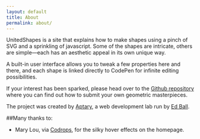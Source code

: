 ```yaml
---
layout: default
title: About
permalink: about/
---
```


UnitedShapes is a site that explains how to make shapes using a pinch of SVG and a sprinkling of javascript. Some of the shapes are intricate, others are simple&mdash;each has an aesthetic appeal in its own unique way.

A built-in user interface allows you to tweak a few properties here and there, and each shape is linked directly to CodePen for infinite editing possibilities.

If your interest has been sparked, please head over to the [Github repository](https://github.com/Aptary/unitedshapes) where you can find out how to submit your own geometric masterpieces.

The project was created by <a href='http://aptary.com'>Aptary</a>, a web development lab run by <a href="https://twitter.com/Aptary">Ed Ball</a>.


##Many thanks to:
* Mary Lou, via [Codrops](http://tympanus.net/codrops/2012/04/09/direction-aware-hover-effect-with-css3-and-jquery/), for the silky hover effects on the homepage.